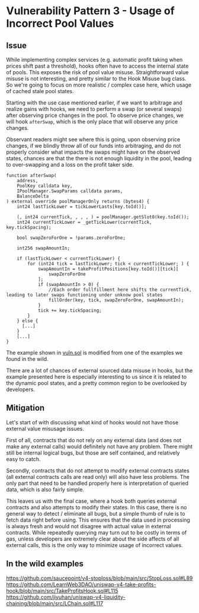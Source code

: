 # Vulnerability Pattern 3 - Usage of Incorrect Pool Values

## Issue

While implementing complex services (e.g. automatic profit taking when prices shift past a threshold), hooks often have to access the internal state of pools. This exposes the risk of pool value misuse. Straightforward value misuse is not interesting, and pretty similar to the Hook Misuse bug class. So we're going to focus on more realistic / complex case here, which usage of cached stale pool states.

Starting with the use case mentioned earlier, if we want to arbitrage and realize gains with hooks, we need to perform a swap (or several swaps) after observing price changes in the pool. To observe price changes, we will hook `afterSwap`, which is the only place that will observe any price changes.

Observant readers might see where this is going, upon observing price changes, if we blindly throw all of our funds into arbitraging, and do not properly consider what impacts the swaps might have on the observed states, chances are that the there is not enough liquidity in the pool, leading to over-swapping and a loss on the profit taker side.

```
function afterSwap(
    address,
    PoolKey calldata key,
    IPoolManager.SwapParams calldata params,
    BalanceDelta
) external override poolManagerOnly returns (bytes4) {
    int24 lastTickLower = tickLowerLasts[key.toId()];

    (, int24 currentTick, , , , ) = poolManager.getSlot0(key.toId());
    int24 currentTickLower = _getTickLower(currentTick, key.tickSpacing);

    bool swapZeroForOne = !params.zeroForOne;

    int256 swapAmountIn;

    if (lastTickLower < currentTickLower) {
        for (int24 tick = lastTickLower; tick < currentTickLower; ) {
            swapAmountIn = takeProfitPositions[key.toId()][tick][
                swapZeroForOne
            ];
            if (swapAmountIn > 0) {
                //Each order fullfillment here shifts the currentTick, leading to later swaps functioning under unknow pool states
                fillOrder(key, tick, swapZeroForOne, swapAmountIn);
            }
            tick += key.tickSpacing;
        }
    } else {
      [...]
    }
    [...]
}
```

The example shown in [vuln.sol]() is modified from one of the examples we found in the wild.

There are a lot of chances of external sourced data misuse in hooks, but the example presented here is especially interesting to us since it is related to the dynamic pool states, and a pretty common region to be overlooked by developers.

## Mitigation

Let's start of with discussing what kind of hooks would not have those external value misusage issues.

First of all, contracts that do not rely on any external data (and does not make any external calls) would definitely not have any problem. There might still be internal logical bugs, but those are self contained, and relatively easy to catch.

Secondly, contracts that do not attempt to modify external contracts states (all external contracts calls are read only) will also have less problems. The only part that need to be handled properly here is interpretation of queried data, which is also fairly simple.

This leaves us with the final case, where a hook both queries external contracts and also attempts to modify their states. In this case, there is no general way to detect / eliminate all bugs, but a simple thumb of rule is to fetch data right before using. This ensures that the data used in processing is always fresh and would not disagree with actual value in external contracts. While repeatedly querying may turn out to be costly in terms of gas, unless developers are extremely clear about the side affects of all external calls, this is the only way to minimize usage of incorrect values.

## In the wild examples
https://github.com/saucepoint/v4-stoploss/blob/main/src/StopLoss.sol#L89
https://github.com/LearnWeb3DAO/uniswap-v4-take-profits-hook/blob/main/src/TakeProfitsHook.sol#L115
https://github.com/jiyuhan/uniswap-v4-liquidity-chaining/blob/main/src/LChain.sol#L117
